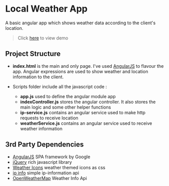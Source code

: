 # Local Weather App

A basic angular app which shows weather data according to the client's location.

> Click [here](http://codepen.io/ahmetGdy/pen/WRyXxM) to view demo

## Project Structure

- **index.html** is the main and only page. I've used [AngularJS](https://angularjs.org/) to flavour the app. Angular expressions are used to show weather and location information to the client.

- Scripts folder include all the javascript code :
    * **app.js** used to define the angular module app
    * **indexController.js** stores the angular controller. It also stores the main logic and some other helper functions
    * **ip-service.js** contains an angular service used to make http requests to receive location
    * **weatherService.js** contains an angular service used to receive weather information


## 3rd Party Dependencies
- [AngularJS](https://angularjs.org/) SPA framework by Google
- [jQuery](https://jquery.com/) rich javascript library
- [Weather Icons](https://erikflowers.github.io/weather-icons/) weather themed icons as css
- [ip info](http://ipinfo.io/) simple ip-information api
- [OpenWeatherMap](http://openweathermap.org/) Weather Info Api